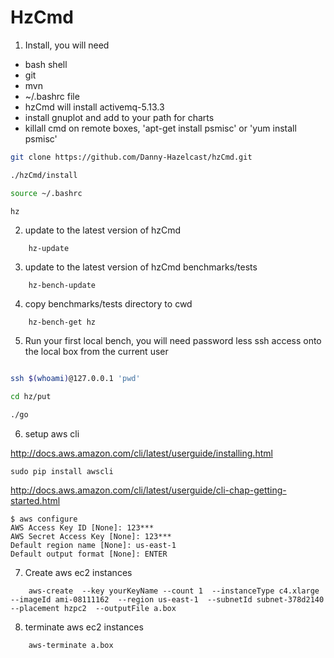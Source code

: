 # HzCmd


1) Install, you will need 
 
 * bash shell
 * git
 * mvn 
 * ~/.bashrc file 
 * hzCmd will install activemq-5.13.3
 * install gnuplot and add to your path for charts
 * killall cmd on remote boxes,  'apt-get install psmisc'  or  'yum install psmisc'
 

```sh
git clone https://github.com/Danny-Hazelcast/hzCmd.git

./hzCmd/install

source ~/.bashrc

hz
```

2) update to the latest version of hzCmd
```
    hz-update
```


3) update to the latest version of hzCmd benchmarks/tests
```
    hz-bench-update
```
 

4) copy benchmarks/tests directory to cwd
```
    hz-bench-get hz
```

  
5) Run your first local bench, you will need password less ssh access onto the local box from the current user

```sh

ssh $(whoami)@127.0.0.1 'pwd'

cd hz/put

./go
```


6) setup aws cli

http://docs.aws.amazon.com/cli/latest/userguide/installing.html
```
sudo pip install awscli
```

http://docs.aws.amazon.com/cli/latest/userguide/cli-chap-getting-started.html
```
$ aws configure
AWS Access Key ID [None]: 123***
AWS Secret Access Key [None]: 123***
Default region name [None]: us-east-1
Default output format [None]: ENTER
```


7) Create aws ec2 instances 
```
    aws-create  --key yourKeyName --count 1  --instanceType c4.xlarge  --imageId ami-08111162  --region us-east-1  --subnetId subnet-378d2140  --placement hzpc2  --outputFile a.box
```


8) terminate aws ec2 instances 
```
    aws-terminate a.box
```
